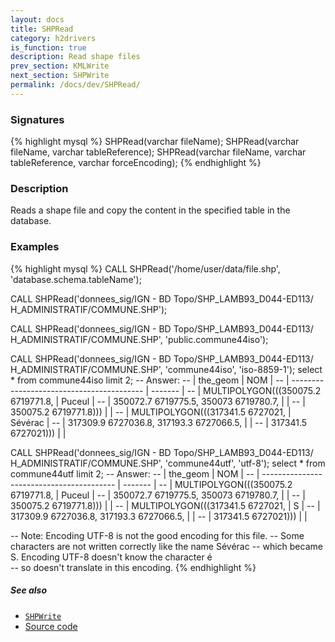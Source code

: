 ```yaml
---
layout: docs
title: SHPRead
category: h2drivers
is_function: true
description: Read shape files
prev_section: KMLWrite
next_section: SHPWrite
permalink: /docs/dev/SHPRead/
---
```


### Signatures

{% highlight mysql %}
SHPRead(varchar fileName);
SHPRead(varchar fileName, varchar tableReference);
SHPRead(varchar fileName, varchar tableReference, 
        varchar forceEncoding);
{% endhighlight %}

### Description
Reads a shape file and copy the content in the specified table in the
database.

### Examples

{% highlight mysql %}
CALL SHPRead('/home/user/data/file.shp', 
             'database.schema.tableName');

CALL SHPRead('donnees_sig/IGN - BD Topo/SHP_LAMB93_D044-ED113/
              H_ADMINISTRATIF/COMMUNE.SHP');

CALL SHPRead('donnees_sig/IGN - BD Topo/SHP_LAMB93_D044-ED113/
              H_ADMINISTRATIF/COMMUNE.SHP', 'public.commune44iso');

CALL SHPRead('donnees_sig/IGN - BD Topo/SHP_LAMB93_D044-ED113/
              H_ADMINISTRATIF/COMMUNE.SHP', 'commune44iso',
             'iso-8859-1');
select * from commune44iso limit 2;
-- Answer:
-- |                 the_geom                  |   NOM   |
-- | ----------------------------------------- | ------- |
-- | MULTIPOLYGON(((350075.2 6719771.8,        | Puceul  |
-- |   350072.7 6719775.5, 350073 6719780.7,   |         |
-- |   350075.2 6719771.8)))                   |         |
-- | MULTIPOLYGON(((317341.5 6727021,          | Sévérac |
-- |   317309.9 6727036.8, 317193.3 6727066.5, |         |
-- |   317341.5 6727021)))                     |         |

CALL SHPRead('donnees_sig/IGN - BD Topo/SHP_LAMB93_D044-ED113/
              H_ADMINISTRATIF/COMMUNE.SHP', 'commune44utf',
             'utf-8');
select * from commune44utf limit 2;
-- Answer:
-- |                 the_geom                  |   NOM   |
-- | ----------------------------------------- | ------- |
-- | MULTIPOLYGON(((350075.2 6719771.8,        | Puceul  |
-- |   350072.7 6719775.5, 350073 6719780.7,   |         |
-- |   350075.2 6719771.8)))                   |         |
-- | MULTIPOLYGON(((317341.5 6727021,          | S       |
-- |   317309.9 6727036.8, 317193.3 6727066.5, |         |
-- |   317341.5 6727021)))                     |         |

-- Note:  Encoding UTF-8 is not the good encoding for this file. 
-- Some characters are not written correctly like the name Sévérac 
-- which became S. Encoding UTF-8 doesn't know the character é  
-- so doesn't translate in this encoding.
{% endhighlight %}

##### See also

* [`SHPWrite`](../SHPWrite)
* <a href="https://github.com/irstv/H2GIS/blob/a8e61ea7f1953d1bad194af926a568f7bc9aac96/h2drivers/src/main/java/org/h2gis/drivers/shp/SHPRead.java" target="_blank">Source code</a>

